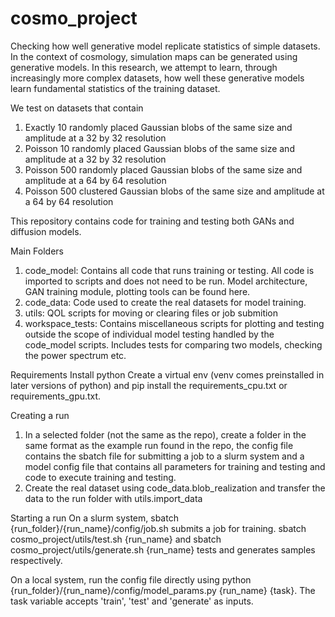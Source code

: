 # cosmo_project
Checking how well generative model replicate statistics of simple datasets. In the context of cosmology, simulation maps can be generated using generative models. In this research, we attempt to learn, through increasingly more complex datasets, how well these generative models learn fundamental statistics of the training dataset.

We test on datasets that contain
1. Exactly 10 randomly placed Gaussian blobs of the same size and amplitude at a 32 by 32 resolution
2. Poisson 10 randomly placed Gaussian blobs of the same size and amplitude at a 32 by 32 resolution
3. Poisson 500 randomly placed Gaussian blobs of the same size and amplitude at a 64 by 64 resolution
4. Poisson 500 clustered Gaussian blobs of the same size and amplitude at a 64 by 64 resolution

This repository contains code for training and testing both GANs and diffusion models.

Main Folders
1. code_model:
Contains all code that runs training or testing. All code is imported to scripts and does not need to be run. Model architecture, GAN training module, plotting tools can be found here.
2. code_data:
Code used to create the real datasets for model training.
3. utils:
QOL scripts for moving or clearing files or job submition
4. workspace_tests:
Contains miscellaneous scripts for plotting and testing outside the scope of individual model testing handled by the code_model scripts. Includes tests for comparing two models, checking the power spectrum etc.

Requirements
Install python
Create a virtual env (venv comes preinstalled in later versions of python) and pip install the requirements_cpu.txt or requirements_gpu.txt. 

Creating a run
1. In a selected folder (not the same as the repo), create a folder in the same format as the example run found in the repo, the config file contains the sbatch file for submitting a job to a slurm system and a model config file that contains all parameters for training and testing and code to execute training and testing.
2. Create the real dataset using code_data.blob_realization and transfer the data to the run folder with utils.import_data

Starting a run
On a slurm system, sbatch {run_folder}/{run_name}/config/job.sh submits a job for training. sbatch cosmo_project/utils/test.sh {run_name} and sbatch cosmo_project/utils/generate.sh {run_name} tests and generates samples respectively.

On a local system, run the config file directly using python {run_folder}/{run_name}/config/model_params.py {run_name} {task}. The task variable accepts 'train', 'test' and 'generate' as inputs.
